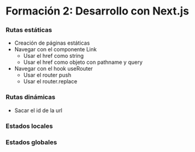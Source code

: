 # Formación 2: Desarrollo con Next.js

### Rutas estáticas

- Creación de páginas estáticas
- Navegar con el componente Link
    - Usar el href como string
    - Usar el href como objeto con pathname y query
- Navegar con el hook useRouter
    - Usar el router push
    - Usar el router.replace

### Rutas dinámicas

- Sacar el id de la url

### Estados locales

### Estados globales